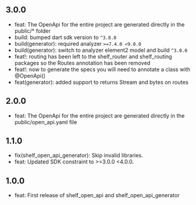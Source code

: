 
## 3.0.0
- feat: The OpenApi for the entire project are generated directly in the public/* folder
- build: bumped dart sdk version to `^3.8.0`
- build(generator): required analyzer `>=7.4.0 <9.0.0`
- build(generator): switch to analyzer element2 model and build `^3.0.0`
- feat!: routing has been left to the shelf_router and shelf_routing packages so the Routes annotation has been removed
- feat!: now to generate the specs you will need to annotate a class with @OpenApi()
- feat(generator): added support to returns Stream and bytes on routes

## 2.0.0
- feat: The OpenApi for the entire project are generated directly in the public/open_api.yaml file

## 1.1.0
- fix(shelf_open_api_generator): Skip invalid libraries.
- feat: Updated SDK constraint to >=3.0.0 <4.0.0.

## 1.0.0
- feat: First release of shelf_open_api and shelf_open_api_generator
